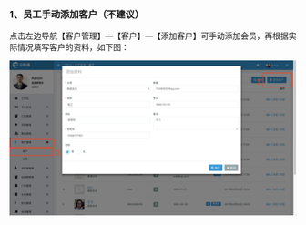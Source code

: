 ### 1、员工手动添加客户（不建议）

点击左边导航【客户管理】—【客户】—【添加客户】可手动添加会员，再根据实际情况填写客户的资料，如下图：

![](/assets/khgl-kh.png)

